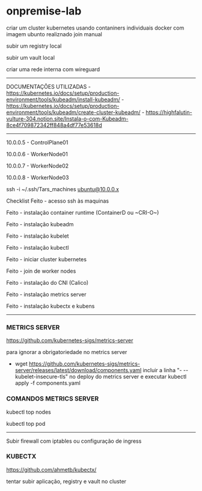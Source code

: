 # onpremise-lab

criar um cluster kubernetes usando contaniners individuais docker com imagem ubunto realiznado join manual

subir um registry local

subir um vault local

criar uma rede interna com wireguard

---

DOCUMENTAÇÔES UTILIZADAS
	- https://kubernetes.io/docs/setup/production-environment/tools/kubeadm/install-kubeadm/
	- https://kubernetes.io/docs/setup/production-environment/tools/kubeadm/create-cluster-kubeadm/
	- https://highfalutin-vulture-304.notion.site/Instala-o-com-Kubeadm-8ce4f709872342ff848a4df77e53618d

---

10.0.0.5 - ControlPlane01

10.0.0.6 - WorkerNode01

10.0.0.7 - WorkerNode02

10.0.0.8 - WorkerNode03


ssh -i ~/.ssh/Tars_machines ubuntu@10.0.0.x


Checklist
Feito - acesso ssh às maquinas

Feito - instalação container runtime (ContainerD ou ~CRI-O~)

Feito - instalação kubeadm

Feito - instalação kubelet

Feito - instalação kubectl

Feito - iniciar cluster kubernetes

Feito - join de worker nodes

Feito - instalação do CNI (Calico)

Feito - instalação metrics server

Feito - instalação kubectx e kubens

---

### METRICS SERVER
https://github.com/kubernetes-sigs/metrics-server

para ignorar a obrigatoriedade no metrics server
- wget https://github.com/kubernetes-sigs/metrics-server/releases/latest/download/components.yaml
incluir a linha "- --kubelet-insecure-tls" no deploy do metrics server e executar kubectl apply -f components.yaml

### COMANDOS METRICS SERVER

kubectl top nodes

kubectl top pod

---

Subir firewall com iptables ou configuração de ingress

### KUBECTX
https://github.com/ahmetb/kubectx/

tentar subir aplicação, registry e vault no cluster
